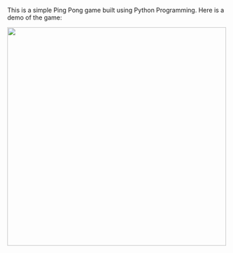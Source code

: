 This is a simple Ping Pong game built using Python Programming. 
Here is a demo of the game:

<img src="https://github.com/abrarr18/PingPongGame/blob/master/PingPongDemo.gif" width=500><br>
